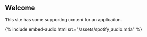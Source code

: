 ## Welcome
This site has some supporting content for an application. 

{% include embed-audio.html src="/assets/spotify_audio.m4a" %}